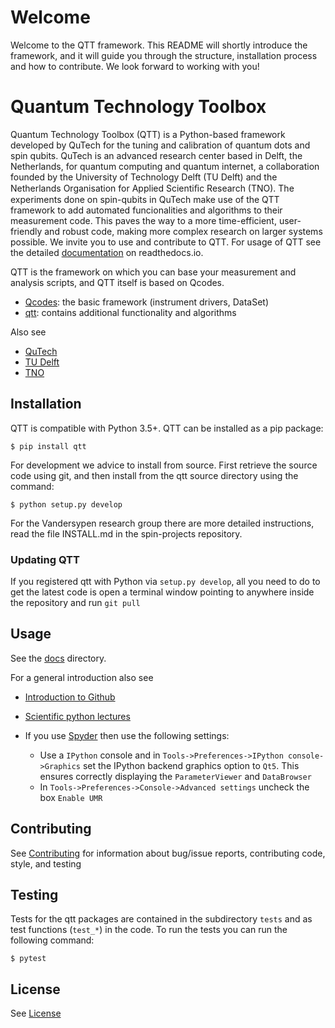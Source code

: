 # Welcome

Welcome to the QTT framework. This README will shortly introduce the framework, and it will guide you through the structure, installation process and how to contribute. We look forward to working with you!

# Quantum Technology Toolbox

Quantum Technology Toolbox (QTT) is a Python-based framework developed by QuTech for the tuning and calibration of
quantum dots and spin qubits. QuTech is an advanced research center based in Delft, the Netherlands, for quantum computing and quantum internet, a collaboration founded by the University of Technology Delft (TU Delft) and the Netherlands Organisation for Applied Scientiﬁc Research (TNO).
The experiments done on spin-qubits in QuTech make use of the QTT framework to add automated funcionalities and algorithms to their measurement code. This paves the way to a more time-efficient, user-friendly and robust code, making more complex research on larger systems possible.
We invite you to use and contribute to QTT. For usage of QTT see the detailed [documentation](https://qtt.readthedocs.io/en/latest/) on readthedocs.io.



QTT is the framework on which you can base your measurement and analysis scripts, and QTT itself is based on Qcodes.

* [Qcodes](https://github.com/qdev-dk/Qcodes): the basic framework (instrument drivers, DataSet)
* [qtt](https://github.com/QuTech-Delft/qtt): contains additional functionality and algorithms

Also see
- [QuTech](https://www.qutech.nl/)
- [TU Delft](https://www.tudelft.nl/en)
- [TNO](https://www.tno.nl/en)
 
## Installation

QTT is compatible with Python 3.5+. QTT can be installed as a pip package:
```
$ pip install qtt
```
For development we advice to install from source. First retrieve the source code using git, and then install from the qtt source directory using the command:
```
$ python setup.py develop
```

For the Vandersypen research group there are more detailed instructions, read the file INSTALL.md in the spin-projects repository.

### Updating QTT

If you registered qtt with Python via `setup.py develop`, all you need to do to get the latest code is open a terminal window pointing to anywhere inside the repository and run `git pull`

## Usage

See the [docs](docs/) directory.

For a general introduction also see
* [Introduction to Github](https://guides.github.com/activities/hello-world/)
* [Scientific python lectures](https://github.com/jrjohansson/scientific-python-lectures)

* If you use [Spyder](https://github.com/spyder-ide/spyder) then use the following settings:
   - Use a `IPython` console and in `Tools->Preferences->IPython console->Graphics` set the IPython backend graphics option to `Qt5`. This ensures correctly displaying the `ParameterViewer` and `DataBrowser`
   - In `Tools->Preferences->Console->Advanced settings` uncheck the box `Enable UMR`

## Contributing

See [Contributing](CONTRIBUTING.md) for information about bug/issue reports, contributing code, style, and testing

## Testing

Tests for the qtt packages are contained in the subdirectory `tests` and as test
functions (`test_*`) in the code. To run the tests you can run the following command:
```
$ pytest
```

## License

See [License](LICENSE.txt)
